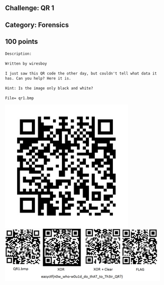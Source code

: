 Challenge: QR 1
----------------------------------------
Category: Forensics
----------------------------------------
100 points 
----------------------------------------

```
Description:

Written by wiresboy

I just saw this QR code the other day, but couldn't tell what data it has. Can you help? Here it is.

Hint: Is the image only black and white? 

File= qr1.bmp

```
<img src="./../Files/qr1.bmp">

<img src="./../Files/flag.png">
